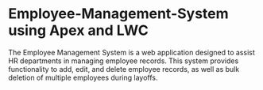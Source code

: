 # Employee-Management-System using Apex and LWC
The Employee Management System is a web application designed to assist HR departments in managing employee records. This system provides functionality to add, edit, and delete employee records, as well as bulk deletion of multiple employees during layoffs.

